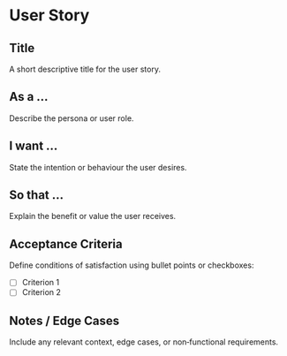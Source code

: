 # User Story

## Title

A short descriptive title for the user story.

## As a …

Describe the persona or user role.

## I want …

State the intention or behaviour the user desires.

## So that …

Explain the benefit or value the user receives.

## Acceptance Criteria

Define conditions of satisfaction using bullet points or checkboxes:

- [ ] Criterion 1
- [ ] Criterion 2

## Notes / Edge Cases

Include any relevant context, edge cases, or non‑functional requirements.